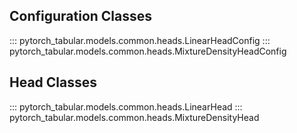 ## Configuration Classes

::: pytorch_tabular.models.common.heads.LinearHeadConfig
::: pytorch_tabular.models.common.heads.MixtureDensityHeadConfig

## Head Classes

::: pytorch_tabular.models.common.heads.LinearHead
::: pytorch_tabular.models.common.heads.MixtureDensityHead
